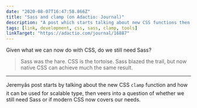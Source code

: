 ```yaml
---
date: "2020-08-07T16:47:58.866Z"
title: "Sass and clamp (on Adactio: Journal)"
description: "A post which starts talking about new CSS functions then veers into questioning whether we still need Sass"
tags: [link, development, css, sass, clamp, tools]
linkTarget: "https://adactio.com/journal/16887"
---
```

Given what we can now do with CSS, do we still need Sass?

> Sass was the hare. CSS is the tortoise. Sass blazed the trail, but now native CSS can achieve much the same result.
---

Jeremyâs post starts by talking about the new CSS `clamp` function and how it can be used for scalable type, then veers into a question of whether we still need Sass or if modern CSS now covers our needs.